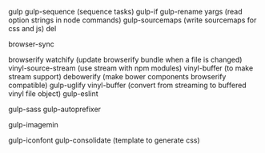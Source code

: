 gulp
gulp-sequence (sequence tasks)
gulp-if
gulp-rename
yargs (read option strings in node commands)
gulp-sourcemaps (write sourcemaps for css and js)
del

browser-sync

browserify
watchify (update browserify bundle when a file is changed)
vinyl-source-stream (use stream with npm modules)
vinyl-buffer (to make stream support)
debowerify (make bower components browserify compatible)
gulp-uglify
vinyl-buffer (convert from streaming to buffered vinyl file object)
gulp-eslint

gulp-sass
gulp-autoprefixer

gulp-imagemin

gulp-iconfont
gulp-consolidate (template to generate css)